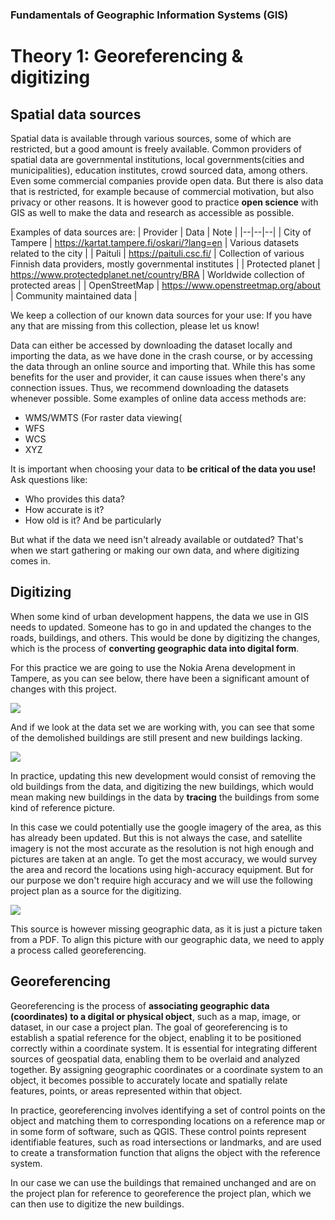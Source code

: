 ### Fundamentals of Geographic Information Systems (GIS)

# Theory 1: Georeferencing & digitizing

## Spatial data sources

Spatial data is available through various sources, some of which are restricted, but a good amount is freely available. Common providers of spatial data are governmental institutions, local governments(cities and municipalities), education institutes, crowd sourced data, among others. Even some commercial companies provide open data. But there is also data that is restricted, for example because of commercial motivation, but also privacy or other reasons. It is however good to practice **open science** with GIS as well to make the data and research as accessible as possible.   

Examples of data sources are:
| Provider | Data | Note |
|--|--|--|
| City of Tampere | https://kartat.tampere.fi/oskari/?lang=en | Various datasets related to the city |
| Paituli | https://paituli.csc.fi/ | Collection of various Finnish data providers, mostly governmental institutes |
| Protected planet | https://www.protectedplanet.net/country/BRA | Worldwide collection of protected areas  |
| OpenStreetMap | https://www.openstreetmap.org/about | Community maintained data |

We keep a collection of our known data sources for your use: 
If you have any that are missing from this collection, please let us know! 

Data can either be accessed by downloading the dataset locally and importing the data, as we have done in the crash course, or by accessing the data through an online source and importing that. While this has some benefits for the user and provider, it can cause issues when there's any connection issues. Thus, we recommend downloading the datasets whenever possible. Some examples of online data access methods are:
- WMS/WMTS (For raster data viewing(
- WFS
- WCS
- XYZ

It is important when choosing your data to **be critical of the data you use!** Ask questions like:
- Who provides this data?
- How accurate is it?
- How old is it?
And be particularly  

But what if the data we need isn't already available or outdated? That's when we start gathering or making our own data, and where digitizing comes in.  

## Digitizing

When some kind of urban development happens, the data we use in GIS needs to updated. Someone has to go in and updated the changes to the roads, buildings, and others. This would be done by digitizing the changes, which is the process of **converting geographic data into digital form**. 

For this practice we are going to use the Nokia Arena development in Tampere, as you can see below, there have been a significant amount of changes with this project.

![](https://raw.githubusercontent.com/rowan8k/fundamentals-of-gis/master/Assets/1_Theory/GIS_theory1_example.png)

And if we look at the data set we are working with, you can see that some of the demolished buildings are still present and new buildings lacking. 

![](https://raw.githubusercontent.com/rowan8k/fundamentals-of-gis/master/Assets/1_Theory/QGIS_theory1_nokia_outdated.png)

In practice, updating this new development would consist of removing the old buildings from the data, and digitizing the new buildings, which would mean making new buildings in the data by **tracing** the buildings from some kind of reference picture. 

In this case we could potentially use the google imagery of the area, as this has already been updated. But this is not always the case, and satellite imagery is not the most accurate as the resolution is not high enough and pictures are taken at an angle. To get the most accuracy, we would survey the area and record the locations using high-accuracy equipment. But for our purpose we don't require high accuracy and we will use the following project plan as a source for the digitizing. 

![](https://raw.githubusercontent.com/rowan8k/fundamentals-of-gis/master/Assets/1_Theory/GIS_theory1_plan.png)

This source is however missing geographic data, as it is just a picture taken from a PDF. To align this picture with our geographic data, we need to apply a process called georeferencing. 

## Georeferencing

Georeferencing is the process of **associating geographic data (coordinates) to a digital or physical object**, such as a map, image, or dataset, in our case a project plan. The goal of georeferencing is to establish a spatial reference for the object, enabling it to be positioned correctly within a coordinate system. It is essential for integrating different sources of geospatial data, enabling them to be overlaid and analyzed together. By assigning geographic coordinates or a coordinate system to an object, it becomes possible to accurately locate and spatially relate features, points, or areas represented within that object.

In practice, georeferencing involves identifying a set of control points on the object and matching them to corresponding locations on a reference map or in some form of software, such as QGIS. These control points represent identifiable features, such as road intersections or landmarks, and are used to create a transformation function that aligns the object with the reference system.

In our case we can use the buildings that remained unchanged and are on the project plan for reference to georeference the project plan, which we can then use to digitize the new buildings. 

<!--stackedit_data:
eyJkaXNjdXNzaW9ucyI6eyJvSmFOSlZwYTFCeDRmd2tpIjp7In
N0YXJ0IjoxMTkzLCJlbmQiOjEyNTMsInRleHQiOiJXZSBrZWVw
IGEgY29sbGVjdGlvbiBvZiBvdXIga25vd24gZGF0YSBzb3VyY2
VzIGZvciB5b3VyIHVzZToifX0sImNvbW1lbnRzIjp7Imh3eUI5
c1duS3FveThyRlciOnsiZGlzY3Vzc2lvbklkIjoib0phTkpWcG
ExQng0ZndraSIsInN1YiI6ImdoOjQwMzA0Nzg4IiwidGV4dCI6
IkFkZCBsaW5rIiwiY3JlYXRlZCI6MTY4NjMwMzgxMTk1NX19LC
JoaXN0b3J5IjpbLTEzNzU2OTA2MSwtNDk1NDY4NDg3LC05NTI3
MDY2OCwtMzY3MzM0MTI0LC0zNTQ2NjA2NjEsMTcxNjIwNzU3NS
wxNjM5Mzg4MzY2XX0=
-->